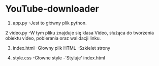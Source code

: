 # YouTube-downloader
1. app.py 
 -Jest to główny plik python.
 
2 video.py 
 -W tym pliku znajduje się klasa Video, służąca do tworzenia obiektu video, pobierania oraz walidacji linku. 
 
3. index.html
 -Głowny plik HTML
 -Szkielet strony
 
4. style.css
 -Głowne style 
 -'Styluje' index.html
  

